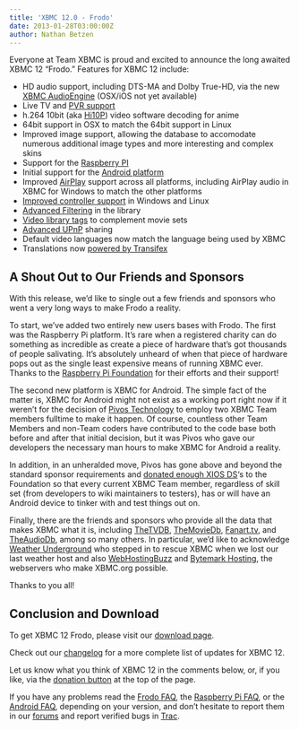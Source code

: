 ```yaml
---
title: 'XBMC 12.0 - Frodo'
date: 2013-01-28T03:00:00Z
author: Nathan Betzen
---
```

Everyone at Team XBMC is proud and excited to announce the long awaited XBMC 12 “Frodo.” Features for XBMC 12 include:

 
 * HD audio support, including DTS-MA and Dolby True-HD, via the new [XBMC AudioEngine](https://kodi.wiki/view/AudioEngine "XBMC AudioEngine") (OSX/iOS not yet available)
 * Live TV and [PVR support](https://kodi.wiki/view/PVR "XBMC PVR Setup Guide")
 * h.264 10bit (aka [Hi10P](https://kodi.wiki/view/Hi10P)) video software decoding for anime
 * 64bit support in OSX to match the 64bit support in Linux
 * Improved image support, allowing the database to accomodate numerous additional image types and more interesting and complex skins
 * Support for the [Raspberry PI](https://kodi.wiki/view/Raspberry_Pi/FAQ)
 * Initial support for the [Android platform](https://kodi.wiki/view/XBMC_for_Android_specific_FAQ "XBMC for Android FAQ")
 * Improved [AirPlay](https://kodi.wiki/view/AirPlay) support across all platforms, including AirPlay audio in XBMC for Windows to match the other platforms
 * [Improved controller support](https://kodi.wiki/view/Xbox_360_Wireless_Controller_for_Windows "Xbox 360 controller support for XBMC wiki") in Windows and Linux
 * [Advanced Filtering](https://kodi.wiki/view/Advanced_Library_Filtering "Advanced Filtering") in the library
 * [Video library tags](https://kodi.wiki/view/Video_library_tags "Video library tags") to complement movie sets
 * [Advanced UPnP](https://kodi.wiki/view/HOW-TO:Share_libraries_using_UPnP "How to share libraries using UPnP") sharing
 * Default video languages now match the language being used by XBMC
 * Translations now [powered by Transifex](https://kodi.wiki/blittan/2012/10/30/dear-addon-and-skin-developers/ "Transifex Announcement")
 
 A Shout Out to Our Friends and Sponsors
---------------------------------------

 With this release, we’d like to single out a few friends and sponsors who went a very long ways to make Frodo a reality.

 To start, we’ve added two entirely new users bases with Frodo. The first was the Raspberry Pi platform. It’s rare when a registered charity can do something as incredible as create a piece of hardware that’s got thousands of people salivating. It’s absolutely unheard of when that piece of hardware pops out as the single least expensive means of running XBMC ever. Thanks to the [Raspberry Pi Foundation](https://www.raspberrypi.org/about/ "The Raspberry Pi Foundation") for their efforts and their support!

 The second new platform is XBMC for Android. The simple fact of the matter is, XBMC for Android might not exist as a working port right now if it weren’t for the decision of [Pivos Technology](https://www.pivosgroup.com/ "Pivos Technology") to employ two XBMC Team members fulltime to make it happen. Of course, countless other Team Members and non-Team coders have contributed to the code base both before and after that initial decision, but it was Pivos who gave our developers the necessary man hours to make XBMC for Android a reality.

 In addition, in an unheralded move, Pivos has gone above and beyond the standard sponsor requirements and [donated enough XIOS DS](https://www.pivosgroup.com/ "The XIOS DS")‘s to the Foundation so that every current XBMC Team member, regardless of skill set (from developers to wiki maintainers to testers), has or will have an Android device to tinker with and test things out on.

 Finally, there are the friends and sponsors who provide all the data that makes XBMC what it is, including [TheTVDB](https://www.thetvdb.com/ "TheTVDB"), [TheMovieDb](https://www.themoviedb.org/ "The Movie Database"), [Fanart.tv](https://fanart.tv/ "fanart.tv"), and [TheAudioDb](https://theaudiodb.com/ "The Audio DB"), among so many others. In particular, we’d like to acknowledge [Weather Underground](https://www.wunderground.com/ "Weather Underground") who stepped in to rescue XBMC when we lost our last weather host and also [WebHostingBuzz](https://www.webhostingbuzz.com/ "WebHostingBuzz") and [Bytemark Hosting](https://www.bytemark.co.uk/ "Bytemark Hosting"), the webservers who make XBMC.org possible.

 Thanks to you all!

 Conclusion and Download
-----------------------

 To get XBMC 12 Frodo, please visit our [download page](https://kodi.wiki/download/ "XBMC Download Page").

 Check out our [changelog](https://kodi.wiki/view/XBMC_v12_(Frodo)_changelog "XBMC 12 Frodo Changelog") for a more complete list of updates for XBMC 12.

 Let us know what you think of XBMC 12 in the comments below, or, if you like, via the [donation button](https://kodi.wiki/contribute/donate/ "XBMC Donations") at the top of the page.

 If you have any problems read the [Frodo FAQ](https://kodi.wiki/view/XBMC_v12_%28Frodo%29_FAQ), the [Raspberry Pi FAQ](https://kodi.wiki/view/Raspberry_Pi_FAQ "Raspberry Pi FAQ"), or the [Android FAQ](https://kodi.wiki/view/Android_FAQ "Android FAQ"), depending on your version, and don’t hesitate to report them in our [forums](https://forum.kodi.tv/ "XBMC Forums") and report verified bugs in [Trac](http://trac.xbmc.org/ "XBMC Issue Tracking System").

 